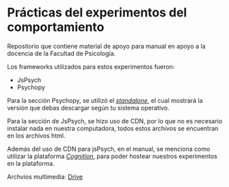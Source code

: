 # Prácticas del experimentos del comportamiento

Repositorio que contiene material de apoyo para manual en apoyo a la docencia de la Facultad de Psicología.

Los frameworks utilizados para estos experimentos fueron:
- JsPsych
- Psychopy

Para la sección Psychopy, se utilizó el _[standalone](https://www.psychopy.org/download.html)_, el cual mostrará la versión que debas descargar según tu sistema operativo. 

Para la sección de JsPsych, se hizo uso de CDN, por lo que no es necesario instalar nada en nuestra computadora, todos estos archivos se encuentran en los archivos html.

Además del uso de CDN para jsPsych, en el manual, se menciona como utilizar la plataforma _[Cognition](https://www.cognition.run/)_, para poder hostear nuestros experimentos en la plataforma.

Archvios multimedia: [Drive](https://drive.google.com/drive/folders/1SpAjncwDaYxB9TxmgNCVh77inljDKFm5?usp=drive_link)
